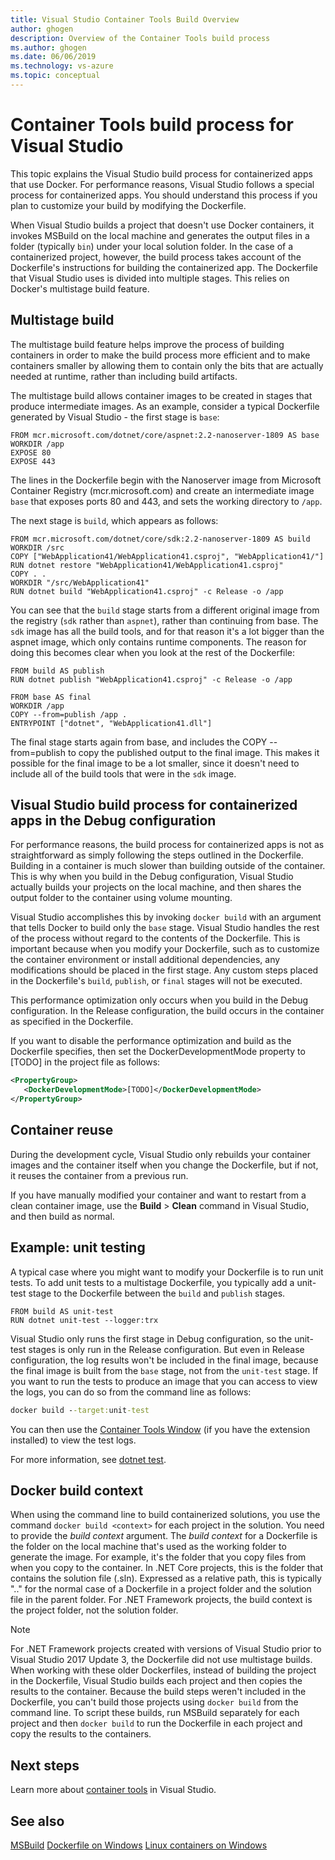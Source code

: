 ```yaml
---
title: Visual Studio Container Tools Build Overview
author: ghogen
description: Overview of the Container Tools build process
ms.author: ghogen
ms.date: 06/06/2019
ms.technology: vs-azure
ms.topic: conceptual
---
```

# Container Tools build process for Visual Studio

This topic explains the Visual Studio build process for containerized apps that use Docker.  For performance reasons, Visual Studio follows a special process for containerized apps. You should understand this process if you plan to customize your build by modifying the Dockerfile.

When Visual Studio builds a project that doesn't use Docker containers, it invokes MSBuild on the local machine and generates the output files in a folder (typically `bin`) under your local solution folder. In the case of a containerized project, however, the build process takes account of the Dockerfile's instructions for building the containerized app. The Dockerfile that Visual Studio uses is divided into multiple stages. This relies on Docker's multistage build feature.

## Multistage build

The multistage build feature helps improve the process of building containers in order to make the build process more efficient and to make containers smaller by allowing them to contain only the bits that are actually needed at runtime, rather than including build artifacts.

The multistage build allows container images to be created in stages that produce intermediate images. As an example, consider a typical Dockerfile generated by Visual Studio - the first stage is `base`:

```
FROM mcr.microsoft.com/dotnet/core/aspnet:2.2-nanoserver-1809 AS base
WORKDIR /app
EXPOSE 80
EXPOSE 443
```

The lines in the Dockerfile begin with the Nanoserver image from Microsoft Container Registry (mcr.microsoft.com) and create an intermediate image `base` that exposes ports 80 and 443, and sets the working directory to `/app`.

The next stage is `build`, which appears as follows:

```
FROM mcr.microsoft.com/dotnet/core/sdk:2.2-nanoserver-1809 AS build
WORKDIR /src
COPY ["WebApplication41/WebApplication41.csproj", "WebApplication41/"]
RUN dotnet restore "WebApplication41/WebApplication41.csproj"
COPY . .
WORKDIR "/src/WebApplication41"
RUN dotnet build "WebApplication41.csproj" -c Release -o /app
```

You can see that the `build` stage starts from a different original image from the registry (`sdk` rather than `aspnet`), rather than continuing from base.  The `sdk` image has all the build tools, and for that reason it's a lot bigger than the aspnet image, which only contains runtime components. The reason for doing this becomes clear when you look at the rest of the Dockerfile: 

```
FROM build AS publish
RUN dotnet publish "WebApplication41.csproj" -c Release -o /app

FROM base AS final
WORKDIR /app
COPY --from=publish /app .
ENTRYPOINT ["dotnet", "WebApplication41.dll"]
```

The final stage starts again from base, and includes the COPY --from=publish to copy the published output to the final image. This makes it possible for the final image to be a lot smaller, since it doesn't need to include all of the build tools that were in the `sdk` image.

## Visual Studio build process for containerized apps in the Debug configuration

For performance reasons, the build process for containerized apps is not as straightforward as simply following the steps outlined in the Dockerfile. Building in a container is much slower than building outside of the container.  This is why when you build in the Debug configuration, Visual Studio actually builds your projects on the local machine, and then shares the output folder to the container using volume mounting.

Visual Studio accomplishes this by invoking `docker build` with an argument that tells Docker to build only the `base` stage.  Visual Studio handles the rest of the process without regard to the contents of the Dockerfile. This is important because when you modify your Dockerfile, such as to customize the container environment or install additional dependencies, any modifications should be placed in the first stage.  Any custom steps placed in the Dockerfile's `build`, `publish`, or `final` stages will not be executed.

This performance optimization only occurs when you build in the Debug configuration. In the Release configuration, the build occurs in the container as specified in the Dockerfile.

If you want to disable the performance optimization and build as the Dockerfile specifies, then set the DockerDevelopmentMode property to [TODO] in the project file as follows:

```xml
<PropertyGroup>
   <DockerDevelopmentMode>[TODO]</DockerDevelopmentMode>
</PropertyGroup>
```

## Container reuse

During the development cycle, Visual Studio only rebuilds your container images and the container itself when you change the Dockerfile, but if not, it reuses the container from a previous run.

If you have manually modified your container and want to restart from a clean container image, use the **Build** > **Clean** command in Visual Studio, and then build as normal.

## Example: unit testing

A typical case where you might want to modify your Dockerfile is to run unit tests. To add unit tests to a multistage Dockerfile, you typically add a unit-test stage to the Dockerfile between the `build` and `publish` stages.

```
FROM build AS unit-test
RUN dotnet unit-test --logger:trx
```

Visual Studio only runs the first stage in Debug configuration, so the unit-test stages is only run in the Release configuration. But even in Release configuration, the log results won't be included in the final image, because the final image is built from the `base` stage, not from the `unit-test` stage. If you want to run the tests to produce an image that you can access to view the logs, you can do so from the command line as follows:

```cmd
docker build --target:unit-test
```

You can then use the [Container Tools Window](view-and-diagnose-containers.md) (if you have the extension installed) to view the test logs.

For more information, see [dotnet test](/dotnet/core/tools/dotnet-test).

## Docker build context

When using the command line to build containerized solutions, you use the command `docker build <context>` for each project in the solution. You need to provide the *build context* argument. The *build context* for a Dockerfile is the folder on the local machine that's used as the working folder to generate the image. For example, it's the folder that you copy files from when you copy to the container.  In .NET Core projects, this is the folder that contains the solution file (.sln).  Expressed as a relative path, this is typically ".." for the normal case of a Dockerfile in a project folder and the solution file in the parent folder.  For .NET Framework projects, the build context is the project folder, not the solution folder.

> [!NOTE]
> For .NET Framework projects created with versions of Visual Studio prior to Visual Studio 2017 Update 3, the Dockerfile did not use multistage builds. When working with these older Dockerfiles, instead of building the project in the Dockerfile, Visual Studio builds each project and then copies the results to the container. Because the build steps weren't included in the Dockerfile, you can't build those projects using `docker build` from the command line.  To script these builds, run MSBuild separately for each project and then `docker build` to run the Dockerfile in each project and copy the results to the containers.

## Next steps

Learn more about [container tools](index.yml) in Visual Studio.

## See also

[MSBuild](../msbuild/msbuild.md)
[Dockerfile on Windows](/virtualization/windowscontainers/manage-docker/manage-windows-dockerfile)
[Linux containers on Windows](/virtualization/windowscontainers/deploy-containers/linux-containers)
